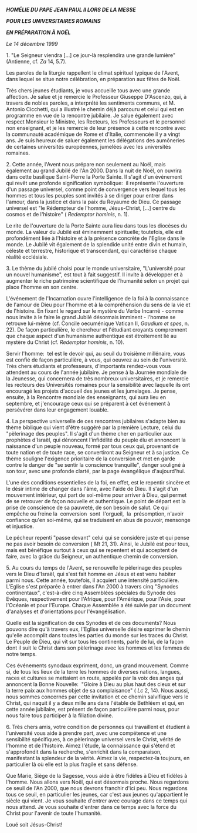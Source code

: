 ***HOMÉLIE DU PAPE JEAN PAUL II LORS DE LA MESSE***

***POUR LES UNIVERSITAIRES ROMAINS***

***EN PRÉPARATION À NOËL***

*Le 14 décembre 1999*

1. "Le Seigneur viendra \[...\] ce jour-là resplendira une grande lumière" (Antienne, cf. *Za* 14, 5.7).

Les paroles de la liturgie rappellent le climat spirituel typique de l'Avent, dans lequel se situe notre célébration, en préparation aux fêtes de Noël.

Très chers jeunes étudiants, je vous accueille tous avec une grande affection. Je salue et je remercie le Professeur Giuseppe D'Ascenzo, qui, à travers de nobles paroles, a interprété les sentiments communs, et M. Antonio Cicchetti, qui a illustré le chemin déjà parcouru et celui qui est en programme en vue de la rencontre jubilaire. Je salue également avec respect Monsieur le Ministre, les Recteurs, les Professeurs et le personnel non enseignant, et je les remercie de leur présence à cette rencontre avec la communauté académique de Rome et d'Italie, commencée il y a vingt ans. Je suis heureux de saluer également les délégations des aumôneries de certaines universités européennes, jumelées avec les universités romaines.

2. Cette année, l'Avent nous prépare non seulement au Noël, mais également au grand Jubilé de l'An 2000. Dans la nuit de Noël, on ouvrira dans cette basilique Saint-Pierre la Porte Sainte. Il s'agit d'un événement qui revêt une profonde signification symbolique:  il représente l'ouverture d'un passage universel, comme point de convergence vers lequel tous les hommes et tous les peuples sont invités à se diriger pour entrer dans l'amour, dans la justice et dans la paix du Royaume de Dieu. Ce passage universel est "le Rédempteur de l'homme, Jésus-Christ, \[...\] centre du cosmos et de l'histoire" ( *Redemptor* *hominis*, n. 1).

Le rite de l'ouverture de la Porte Sainte aura lieu dans tous les diocèses du monde. La valeur du Jubilé est éminemment spirituelle; toutefois, elle est profondément liée à l'histoire et à la présence concrète de l'Eglise dans le monde. Le Jubilé vit également de la splendide unité entre divin et humain, céleste et terrestre, historique et transcendant, qui caractérise chaque réalité ecclésiale.

3. Le thème du jubilé choisi pour le monde universitaire, "L'université pour un nouvel humanisme", est tout à fait suggestif. Il invite à développer et à augmenter le riche patrimoine scientifique de l'humanité selon un projet qui place l'homme en son centre.

L'événement de l'Incarnation ouvre l'intelligence de la foi à la connaissance de l'amour de Dieu pour l'homme et à la compréhension du sens de la vie et de l'histoire. En fixant le regard sur le mystère du Verbe Incarné - comme nous invite à le faire le grand Jubilé désormais imminent - l'homme se retrouve lui-même (cf. Concile oecuménique Vatican II, *Gaudium et spes*, n. 22). De façon particulière, le chercheur et l'étudiant croyants comprennent que chaque aspect d'un humanisme authentique est étroitement lié au mystère du Christ (cf. *Redemptor hominis*, n. 10).

Servir l'homme:  tel est le devoir qui, au seuil du troisième millénaire, vous est confié de façon particulière, à vous, qui oeuvrez au sein de l'université. Très chers étudiants et professeurs, d'importants rendez-vous vous attendent au cours de l'année jubilaire. Je pense à la Journée mondiale de la Jeunesse, qui concernera de très nombreux universitaires, et je remercie les recteurs des Universités romaines pour la sensibilité avec laquelle ils ont encouragé les projets d'accueil des jeunes et les jumelages. Je pense, ensuite, à la Rencontre mondiale des enseignants, qui aura lieu en septembre, et j'encourage ceux qui se préparent à cet événement à persévérer dans leur engagement louable.

4. La perspective universelle de ces rencontres jubilaires s'adapte bien au thème biblique qui vient d'être suggéré par la première Lecture, celui du "pèlerinage des peuples". Il s'agit d'un thème cher en particulier aux prophètes d'Israël, qui dénoncent l'infidélité du peuple élu et annoncent la naissance d'un peuple nouveau, formé par tous ceux qui, provenant de toute nation et de toute race, se convertiront au Seigneur et à sa justice. Ce thème souligne l'exigence prioritaire de la conversion et met en garde contre le danger de "se sentir la conscience tranquille", danger souligné à son tour, avec une profonde clarté, par la page évangélique d'aujourd'hui.

L'une des conditions essentielles de la foi, en effet, est le repentir sincère et le désir intime de changer dans l'âme, avec l'aide de Dieu. Il s'agit d'un mouvement intérieur, qui part de soi-même pour arriver à Dieu, qui permet de se retrouver de façon nouvelle et authentique. Le point de départ est la prise de conscience de sa pauvreté, de son besoin de salut. Ce qui empêche ou freine la  conversion  sont  l'orgueil,  la  présomption, n'avoir confiance qu'en soi-même, qui se traduisent en abus de pouvoir, mensonge et injustice.

Le pécheur repenti "passe devant" celui qui se considère juste et qui pense ne pas avoir besoin de conversion ( *Mt* 21, 31). Ainsi, le Jubilé est pour tous, mais est bénéfique surtout à ceux qui se repentent et qui acceptent de faire, avec la grâce du Seigneur, un authentique chemin de conversion.

5. Au cours du temps de l'Avent, se renouvelle le pèlerinage des peuples vers le Dieu d'Israël, qui s'est fait homme en Jésus et est venu habiter parmi nous. Cette année, toutefois, il acquiert une intensité particulière. L'Eglise s'est préparée à entrer dans l'An 2000 à travers cinq "Synodes continentaux", c'est-à-dire cinq Assemblées spéciales du Synode des Evêques, respectivement pour l'Afrique, pour l'Amérique, pour l'Asie, pour l'Océanie et pour l'Europe. Chaque Assemblée a été suivie par un document d'analyses et d'orientations pour l'évangélisation.

Quelle est la signification de ces Synodes et de ces documents? Nous pouvons dire qu'à travers eux, l'Eglise universelle désire exprimer le chemin qu'elle accomplit dans toutes les parties du monde sur les traces du Christ. Le Peuple de Dieu, qui vit sur tous les continents, parle de lui, de la façon dont il suit le Christ dans son pèlerinage avec les hommes et les femmes de notre temps.

Ces événements synodaux expriment, donc, un grand mouvement. Comme si, de tous les lieux de la terre les hommes de diverses nations, langues, races et cultures se mettaient en route, appelés par la voix des anges qui annoncent la Bonne Nouvelle:  "Gloire à Dieu au plus haut des cieux et sur la terre paix aux hommes objet de sa complaisance" ( *Lc* 2, 14). Nous aussi, nous sommes concernés par cette invitation et ce chemin salvifique vers le Christ, qui naquit il y a deux mille ans dans l'étable de Bethléem et qui, en cette année jubilaire, est présent de façon particulière parmi nous, pour nous faire tous participer à la filiation divine.

6. Très chers amis, votre condition de personnes qui travaillent et étudient à l'université vous aide à prendre part, avec une compétence et une sensibilité spécifiques, à ce pèlerinage universel vers le Christ, vérité de l'homme et de l'histoire. Aimez l'étude, la connaissance qui s'étend et s'approfondit dans la recherche, s'enrichit dans la comparaison, manifestant la splendeur de la vérité. Aimez la vie, respectez-la toujours, en particulier là où elle est la plus fragile et sans défense.

Que Marie, Siège de la Sagesse, vous aide à être fidèles à Dieu et fidèles à l'homme. Nous allons vers Noël, qui est désormais proche. Nous regardons ce seuil de l'An 2000, que nous devrons franchir d'ici peu. Nous regardons tous ce seuil, en particulier les jeunes, car c'est aux jeunes qu'appartient le siècle qui vient. Je vous souhaite d'entrer avec courage dans ce temps qui nous attend. Je vous souhaite d'entrer dans ce temps avec la force du Christ pour l'avenir de toute l'humanité.

Loué soit Jésus-Christ!